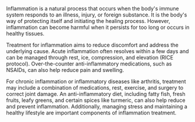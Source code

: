 Inflammation is a natural process that occurs when the body's immune system responds to an illness, injury, or foreign substance. It is the body's way of protecting itself and initiating the healing process. However, inflammation can become harmful when it persists for too long or occurs in healthy tissues.

Treatment for inflammation aims to reduce discomfort and address the underlying cause. Acute inflammation often resolves within a few days and can be managed through rest, ice, compression, and elevation (RICE protocol). Over-the-counter anti-inflammatory medications, such as NSAIDs, can also help reduce pain and swelling. 

For chronic inflammation or inflammatory diseases like arthritis, treatment may include a combination of medications, rest, exercise, and surgery to correct joint damage. An anti-inflammatory diet, including fatty fish, fresh fruits, leafy greens, and certain spices like turmeric, can also help reduce and prevent inflammation. Additionally, managing stress and maintaining a healthy lifestyle are important components of inflammation treatment.